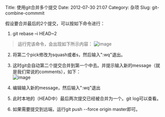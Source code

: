 Title: 使用git合并多个提交
Date: 2012-07-30 21:07
Category: 杂项
Slug: git-combine-commmit

假设要合并最后的2个提交，可以按如下命令进行：

1. git rebase –i HEAD\~2  

> 运行完该命令，会出现如下所示内容：
> ![image](http://7xo7ae.com1.z0.glb.clouddn.com/git_merge_commit1.png)

2. 将第二个pick修改为squash或者s，然后输入":wq"退出。
3. 这时git会自动第二个提交合并到第一个中去。并提示输入新的message（就是我们常说的comments），如下：  
![image](http://7xo7ae.com1.z0.glb.clouddn.com/git_merge_commit2.png)

4. 编辑输入新的message，然后输入":wq"退出
5. 此时本地的（HEAD中）最后两次提交已经被合并为一个。git log可以查看。
6. 如果需要提交到远端，运行git push --force origin master即可。

